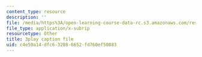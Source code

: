 ```yaml
---
content_type: resource
description: ''
file: /media/https%3A/open-learning-course-data-rc.s3.amazonaws.com/res-6-012-introduction-to-probability-spring-2018/c4e50a14dfc632086652fd760ef50883_iUF135CGTeI.srt
file_type: application/x-subrip
resourcetype: Other
title: 3play caption file
uid: c4e50a14-dfc6-3208-6652-fd760ef50883
---
```

